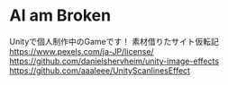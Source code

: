 # AI am Broken
Unityで個人制作中のGameです！
素材借りたサイト仮転記
https://www.pexels.com/ja-JP/license/  
https://github.com/danielshervheim/unity-image-effects  
https://github.com/aaaleee/UnityScanlinesEffect
